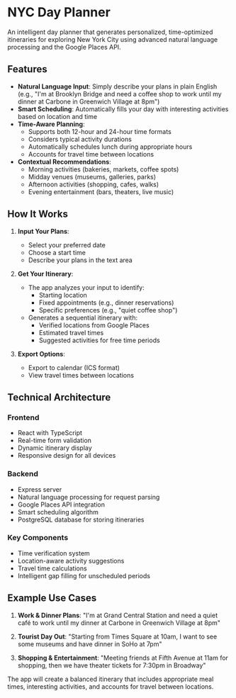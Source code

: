 # NYC Day Planner

An intelligent day planner that generates personalized, time-optimized itineraries for exploring New York City using advanced natural language processing and the Google Places API.

## Features

- **Natural Language Input**: Simply describe your plans in plain English (e.g., "I'm at Brooklyn Bridge and need a coffee shop to work until my dinner at Carbone in Greenwich Village at 8pm")
- **Smart Scheduling**: Automatically fills your day with interesting activities based on location and time
- **Time-Aware Planning**: 
  - Supports both 12-hour and 24-hour time formats
  - Considers typical activity durations
  - Automatically schedules lunch during appropriate hours
  - Accounts for travel time between locations
- **Contextual Recommendations**:
  - Morning activities (bakeries, markets, coffee spots)
  - Midday venues (museums, galleries, parks)
  - Afternoon activities (shopping, cafes, walks)
  - Evening entertainment (bars, theaters, live music)

## How It Works

1. **Input Your Plans**:
   - Select your preferred date
   - Choose a start time
   - Describe your plans in the text area

2. **Get Your Itinerary**:
   - The app analyzes your input to identify:
     - Starting location
     - Fixed appointments (e.g., dinner reservations)
     - Specific preferences (e.g., "quiet coffee shop")
   - Generates a sequential itinerary with:
     - Verified locations from Google Places
     - Estimated travel times
     - Suggested activities for free time periods

3. **Export Options**:
   - Export to calendar (ICS format)
   - View travel times between locations

## Technical Architecture

### Frontend
- React with TypeScript
- Real-time form validation
- Dynamic itinerary display
- Responsive design for all devices

### Backend
- Express server
- Natural language processing for request parsing
- Google Places API integration
- Smart scheduling algorithm
- PostgreSQL database for storing itineraries

### Key Components
- Time verification system
- Location-aware activity suggestions
- Travel time calculations
- Intelligent gap filling for unscheduled periods

## Example Use Cases

1. **Work & Dinner Plans**:
   "I'm at Grand Central Station and need a quiet café to work until my dinner at Carbone in Greenwich Village at 8pm"

2. **Tourist Day Out**:
   "Starting from Times Square at 10am, I want to see some museums and have dinner in SoHo at 7pm"

3. **Shopping & Entertainment**:
   "Meeting friends at Fifth Avenue at 11am for shopping, then we have theater tickets for 7:30pm in Broadway"

The app will create a balanced itinerary that includes appropriate meal times, interesting activities, and accounts for travel between locations.
